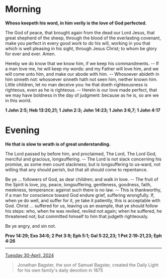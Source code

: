 # Morning

**Whoso keepeth his word, in him verily is the love of God perfected.**
 
The God of peace, that brought again from the dead our Lord Jesus, that great shepherd of the sheep, through the blood of the everlasting covenant, make you perfect in every good work to do his will, working in you that which is well pleasing in his sight, through Jesus Christ; to whom be glory for ever and ever. Amen.
 
Hereby we do know that we know him, if we keep his commandments. -- If a man love me, he will keep my words: and my Father will love him, and we will come unto him, and make our abode with him. -- Whosoever abideth in him sinneth not: whosoever sinneth hath not seen him, neither known him. Little children, let no man deceive you: he that doeth righteousness is righteous, even as he is righteous. -- Herein is our love made perfect, that we may have boldness in the day of judgment: because as he is, so are we in this world.  

**1 John 2:5; Heb 13:20,21; 1 John 2:3; John 14:23; 1 John 3:6,7; 1 John 4:17**

# Evening

**He that is slow to wrath is of great understanding.**
 
The Lord passed by before him, and proclaimed, The Lord, The Lord God, merciful and gracious, longsuffering. -- The Lord is not slack concerning his promise, as some men count slackness; but is longsuffering to us‑ward, not willing that any should perish, but that all should come to repentance.
 
Be ye ... followers of God, as dear children; and walk in love. -- The fruit of the Spirit is love, joy, peace, longsuffering, gentleness, goodness, faith, meekness, temperance: against such there is no law. -- This is thankworthy, if a man for conscience toward God endure grief, suffering wrongfully. If, when ye do well, and suffer for it, ye take it patiently, this is acceptable with God. Christ ... suffered for us, leaving us an example, that ye should follow his steps: who, when he was reviled, reviled not again; when he suffered, he threatened not; but committed himself to him that judgeth righteously.
 
Be ye angry, and sin not.  

**Prov 14:29; Exo 34:6; 2 Pet 3:9; Eph 5:1; Gal 5:22,23; 1 Pet 2:19‑21,23; Eph 4:26**

---

[Tuesday 30-April, 2024](https://t.me/s/daily_light)

> Jonathan Bagster, the son of Samuel Bagster, created the Daily Light for his own family's daily devotion in 1875

